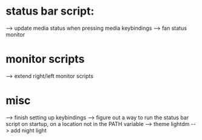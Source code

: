 # status bar script:
--> update media status when pressing media keybindings
--> fan status monitor

# monitor scripts
--> extend right/left monitor scripts

# misc
--> finish setting up keybindings
--> figure out a way to run the status bar script on startup, on a location not in the PATH variable
--> theme lightdm
--> add night light
